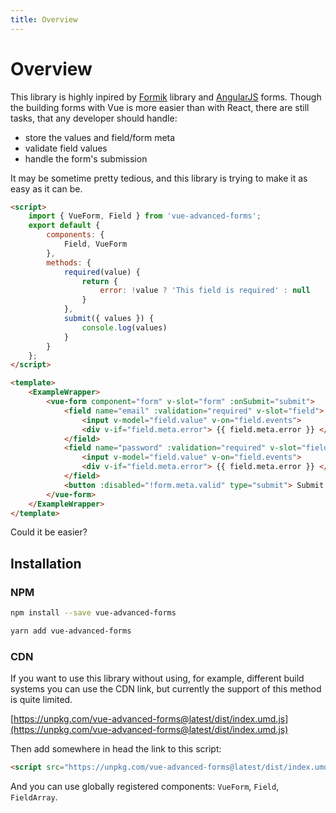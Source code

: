 ```yaml
---
title: Overview
---
```


# Overview

This library is highly inpired by [Formik](https://jaredpalmer.com/formik/docs/guides/form-submission) library and [AngularJS](https://angularjs.org/) forms. 
Though the building forms with Vue is more easier than with React, there are still tasks, that
any developer should handle:
- store the values and field/form meta
- validate field values
- handle the form's submission

It may be sometime pretty tedious, and this library is trying to make it as easy as it can be.

<BasicExample/>

```html
<script>
	import { VueForm, Field } from 'vue-advanced-forms';
	export default {
		components: {
			Field, VueForm
		},
		methods: {
			required(value) {
				return {
					error: !value ? 'This field is required' : null
				}
			},
			submit({ values }) {
				console.log(values)
			}
		}
	};
</script>

<template>
	<ExampleWrapper>
		<vue-form component="form" v-slot="form" :onSubmit="submit">
			<field name="email" :validation="required" v-slot="field">
				<input v-model="field.value" v-on="field.events">
				<div v-if="field.meta.error"> {{ field.meta.error }} </div>
			</field>
			<field name="password" :validation="required" v-slot="field">
				<input v-model="field.value" v-on="field.events">
				<div v-if="field.meta.error"> {{ field.meta.error }} </div>
			</field>
			<button :disabled="!form.meta.valid" type="submit"> Submit </button>
		</vue-form>
	</ExampleWrapper>
</template>
```

Could it be easier?

## Installation

### NPM

```bash
npm install --save vue-advanced-forms
```

```bash
yarn add vue-advanced-forms
```

### CDN

If you want to use this library without using, for example, different build systems you can use the CDN link, but currently the support of this method is quite limited.

[https://unpkg.com/vue-advanced-forms@latest/dist/index.umd.js](https://unpkg.com/vue-advanced-forms@latest/dist/index.umd.js)

Then add somewhere in head the link to this script:

```html
<script src="https://unpkg.com/vue-advanced-forms@latest/dist/index.umd.js" />
```

And you can use globally registered components: `VueForm`, `Field`, `FieldArray`.

